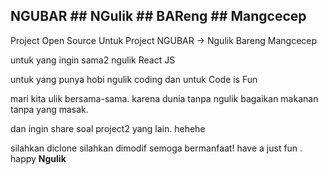 ## NGUBAR ## NGulik ## BAReng ## Mangcecep

Project Open Source Untuk Project NGUBAR -> Ngulik Bareng Mangcecep

untuk yang ingin sama2 ngulik React JS

untuk yang punya hobi ngulik coding dan untuk Code is Fun

mari kita ulik bersama-sama. karena dunia tanpa ngulik bagaikan makanan tanpa yang masak. 

dan ingin share soal project2 yang lain. hehehe

silahkan diclone silahkan dimodif semoga bermanfaat! have a just fun . happy <b> Ngulik <b/>
